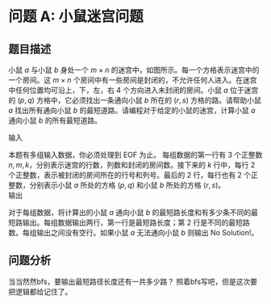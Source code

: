 # 问题 A: 小鼠迷宫问题
## 题目描述
小鼠 $a$ 与小鼠 $b$ 身处一个 $m \times n$ 的迷宫中，如图所示。每一个方格表示迷宫中的一个房间。这 $m \times n$ 个房间中有一些房间是封闭的，不允许任何人进入。在迷宫中任何位置均可沿上，下，左，右 $4$ 个方向进入未封闭的房间。小鼠 $a$ 位于迷宫的 $(p, q)$ 方格中，它必须找出一条通向小鼠 $b$ 所在的 $(r, s)$ 方格的路。请帮助小鼠 $a$ 找出所有通向小鼠 $b$ 的最短道路。请编程对于给定的小鼠的迷宫，计算小鼠 $a$ 通向小鼠 $b$ 的所有最短道路。

输入

本题有多组输入数据，你必须处理到 EOF 为止。 每组数据的第一行有 $3$ 个正整数 $n, m, k$，分别表示迷宫的行数，列数和封闭的房间数。接下来的 $k$ 行中，每行 $2$ 个正整数，表示被封闭的房间所在的行号和列号。最后的 $2$ 行，每行也有 $2$ 个正整数，分别表示小鼠 $a$ 所处的方格 $(p, q)$ 和小鼠 $b$ 所处的方格 $(r, s)$。        
输出
        
对于每组数据，将计算出的小鼠 $a$ 通向小鼠 $b$ 的最短路长度和有多少条不同的最短路输出。每组数据输出两行，第一行是最短路长度；第 $2$ 行是不同的最短路数。每组输出之间没有空行。如果小鼠 $a$ 无法通向小鼠 $b$ 则输出 No Solution!。
## 问题分析
当当然然bfs，要输出最短路径长度还有一共多少路？
照着bfs写吧，但是这次要把逻辑都给记住了。
